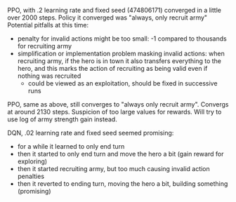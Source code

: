 
PPO, with .2 learning rate and fixed seed (474806171) converged in a little over 2000 steps.
Policy it converged was "always, only recruit army"
Potential pitfalls at this time:
* penalty for invalid actions might be too small: -1 compared to thousands for recruiting army
* simplification or implementation problem masking invalid actions: when recruiting army, if the hero is in town it also transfers everything to the hero, and this marks the action of recruiting as being valid even if nothing was recruited
  * could be viewed as an exploitation, should be fixed in successive runs


PPO, same as above, still converges to "always only recruit army". Convergs at around 2130 steps.
Suspicion of too large values for rewards. Will try to use log of army strength gain instead.

DQN, .02 learning rate and fixed seed seemed promising:
* for a while it learned to only end turn
* then it started to only end turn and move the hero a bit (gain reward for exploring)
* then it started recruiting army, but too much causing invalid action penalties
* then it reverted to ending turn, moving the hero a bit, building something (promising)